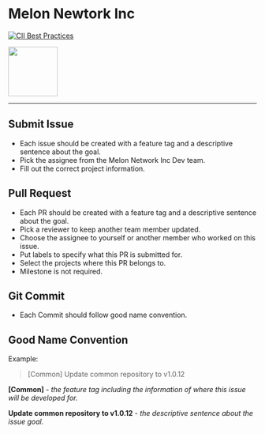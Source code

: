 # Melon Newtork Inc

[![CII Best Practices](https://bestpractices.coreinfrastructure.org/projects/569/badge)](https://bestpractices.coreinfrastructure.org/projects/569)

<img src="https://avatars.githubusercontent.com/u/104064333?s=400&u=fe08053ed0a72719e2ea4bb0229766ef9b4fdfee&v=4" width="100">

----

## Submit Issue

- Each issue should be created with a feature tag and a descriptive sentence about the goal.
- Pick the assignee from the Melon Network Inc Dev team.
- Fill out the correct project information.

## Pull Request

- Each PR should be created with a feature tag and a descriptive sentence about the goal.
- Pick a reviewer to keep another team member updated.
- Choose the assignee to yourself or another member who worked on this issue.
- Put labels to specify what this PR is submitted for.
- Select the projects where this PR belongs to.
- Milestone is not required.

## Git Commit

- Each Commit should follow good name convention.

## Good Name Convention

Example:
> [Common] Update common repository to v1.0.12

**[Common]** - *the feature tag including the information of where this issue will be developed for.*

**Update common repository to v1.0.12** - *the descriptive sentence about the issue goal.*
